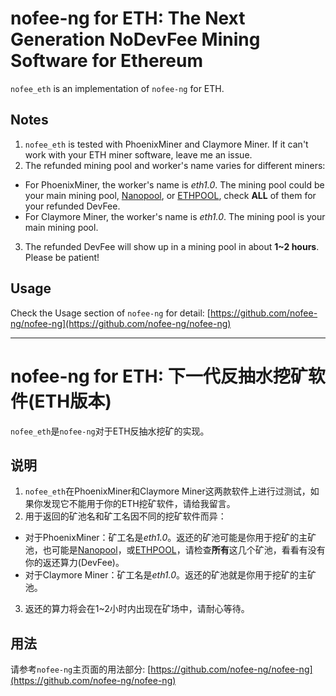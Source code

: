 
nofee-ng for ETH: The Next Generation NoDevFee Mining Software for Ethereum
===

`nofee_eth` is an implementation of `nofee-ng` for ETH.

## Notes ##

1. `nofee_eth` is tested with PhoenixMiner and Claymore Miner. If it can't work with your ETH miner software, leave me an issue.
2. The refunded mining pool and worker's name varies for different miners:
 + For PhoenixMiner, the worker's name is *eth1.0*. The mining pool could be your main mining pool, [Nanopool](https://eth.nanopool.org), or [ETHPOOL](https://ethpool.org/), check **ALL** of them for your refunded DevFee.
 + For Claymore Miner, the worker's name is *eth1.0*. The mining pool is your main mining pool.
3. The refunded DevFee will show up in a mining pool in about **1~2 hours**. Please be patient!

## Usage ##

Check the Usage section of `nofee-ng` for detail: [https://github.com/nofee-ng/nofee-ng](https://github.com/nofee-ng/nofee-ng)

---

nofee-ng for ETH: 下一代反抽水挖矿软件(ETH版本)
===

`nofee_eth`是`nofee-ng`对于ETH反抽水挖矿的实现。

## 说明 ##

1. `nofee_eth`在PhoenixMiner和Claymore Miner这两款软件上进行过测试，如果你发现它不能用于你的ETH挖矿软件，请给我留言。
2. 用于返回的矿池名和矿工名因不同的挖矿软件而异：
 + 对于PhoenixMiner：矿工名是*eth1.0*。返还的矿池可能是你用于挖矿的主矿池，也可能是[Nanopool](https://eth.nanopool.org)，或[ETHPOOL](https://ethpool.org/)，请检查**所有**这几个矿池，看看有没有你的返还算力(DevFee)。
 + 对于Claymore Miner：矿工名是*eth1.0*。返还的矿池就是你用于挖矿的主矿池。
3. 返还的算力将会在1~2小时内出现在矿场中，请耐心等待。

## 用法 ##

请参考`nofee-ng`主页面的用法部分: [https://github.com/nofee-ng/nofee-ng](https://github.com/nofee-ng/nofee-ng)